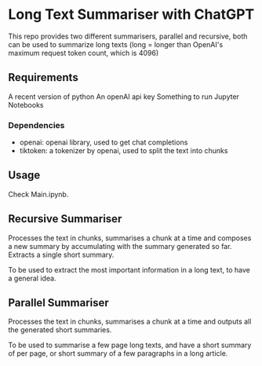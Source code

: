 # Long Text Summariser with ChatGPT

This repo provides two different summarisers, parallel and recursive, both can be used to summarize long texts (long = longer than OpenAI's maximum request token count, which is 4096)

## Requirements

A recent version of python
An openAI api key
Something to run Jupyter Notebooks

### Dependencies

- openai: openai library, used to get chat completions
- tiktoken: a tokenizer by openai, used to split the text into chunks

## Usage

Check Main.ipynb.

## Recursive Summariser

Processes the text in chunks, summarises a chunk at a time and composes a new summary by accumulating with the summary generated so far.
Extracts a single short summary.

To be used to extract the most important information in a long text, to have a general idea.

## Parallel Summariser

Processes the text in chunks, summarises a chunk at a time and outputs all the generated short summaries.

To be used to summarise a few page long texts, and have a short summary of per page, or short summary of a few paragraphs in a long article.